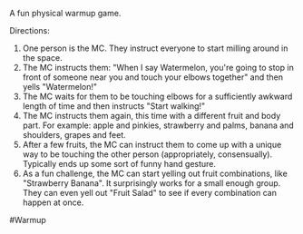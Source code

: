 A fun physical warmup game.

Directions:
1. One person is the MC. They instruct everyone to start milling around in the space.
2. The MC instructs them: "When I say Watermelon, you're going to stop in front of someone near you and touch your elbows together" and then yells "Watermelon!"
3. The MC waits for them to be touching elbows for a sufficiently awkward length of time and then instructs "Start walking!"
4. The MC instructs them again, this time with a different fruit and body part. For example: apple and pinkies, strawberry and palms, banana and shoulders, grapes and feet. 
5. After a few fruits, the MC can instruct them to come up with a unique way to be touching the other person (appropriately, consensually). Typically ends up some sort of funny hand gesture.
6. As a fun challenge, the MC can start yelling out fruit combinations, like "Strawberry Banana". It surprisingly works for a small enough group. They can even yell out "Fruit Salad" to see if every combination can happen at once.

#Warmup